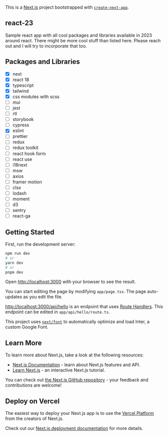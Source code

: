 This is a [Next.js](https://nextjs.org/) project bootstrapped with [`create-next-app`](https://github.com/vercel/next.js/tree/canary/packages/create-next-app).

## react-23
Sample react app with all cool packages and libraries available in 2023 around react. There might be more cool stuff than listed here. Please reach out and I will try to incorporate that too.

## Packages and Libraries
- [x] next 
- [x] react 18
- [x] typescript
- [x] tailwind
- [x] css modules with scss
- [ ] mui
- [ ] jest
- [ ] rtl
- [ ] storybook
- [ ] cypress
- [x] eslint
- [ ] prettier
- [ ] redux
- [ ] redux toolkit
- [ ] react hook form
- [ ] react use
- [ ] i18next
- [ ] msw
- [ ] axios
- [ ] framer motion
- [ ] clsx
- [ ] lodash
- [ ] moment
- [ ] d3
- [ ] sentry
- [ ] react-ga

## Getting Started

First, run the development server:

```bash
npm run dev
# or
yarn dev
# or
pnpm dev
```

Open [http://localhost:3000](http://localhost:3000) with your browser to see the result.

You can start editing the page by modifying `app/page.tsx`. The page auto-updates as you edit the file.

[http://localhost:3000/api/hello](http://localhost:3000/api/hello) is an endpoint that uses [Route Handlers](https://beta.nextjs.org/docs/routing/route-handlers). This endpoint can be edited in `app/api/hello/route.ts`.

This project uses [`next/font`](https://nextjs.org/docs/basic-features/font-optimization) to automatically optimize and load Inter, a custom Google Font.

## Learn More

To learn more about Next.js, take a look at the following resources:

- [Next.js Documentation](https://nextjs.org/docs) - learn about Next.js features and API.
- [Learn Next.js](https://nextjs.org/learn) - an interactive Next.js tutorial.

You can check out [the Next.js GitHub repository](https://github.com/vercel/next.js/) - your feedback and contributions are welcome!

## Deploy on Vercel

The easiest way to deploy your Next.js app is to use the [Vercel Platform](https://vercel.com/new?utm_medium=default-template&filter=next.js&utm_source=create-next-app&utm_campaign=create-next-app-readme) from the creators of Next.js.

Check out our [Next.js deployment documentation](https://nextjs.org/docs/deployment) for more details.

